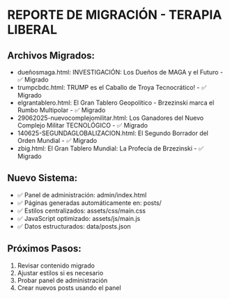 
# REPORTE DE MIGRACIÓN - TERAPIA LIBERAL

## Archivos Migrados:
- dueñosmaga.html: INVESTIGACIÓN: Los Dueños de MAGA y el Futuro - ✅ Migrado
- trumpcbdc.html: TRUMP es el Caballo de Troya Tecnocrático! - ✅ Migrado
- elgrantablero.html: El Gran Tablero Geopolítico - Brzezinski marca el Rumbo Multipolar - ✅ Migrado
- 29062025-nuevocomplejomilitar.html: Los Ganadores del Nuevo Complejo Militar TECNOLÓGICO - ✅ Migrado
- 140625-SEGUNDAGLOBALIZACION.html: El Segundo Borrador del Orden Mundial - ✅ Migrado
- zbig.html: El Gran Tablero Mundial: La Profecía de Brzezinski - ✅ Migrado

## Nuevo Sistema:
- ✅ Panel de administración: admin/index.html
- ✅ Páginas generadas automáticamente en: posts/
- ✅ Estilos centralizados: assets/css/main.css
- ✅ JavaScript optimizado: assets/js/main.js
- ✅ Datos estructurados: data/posts.json

## Próximos Pasos:
1. Revisar contenido migrado
2. Ajustar estilos si es necesario
3. Probar panel de administración
4. Crear nuevos posts usando el panel
